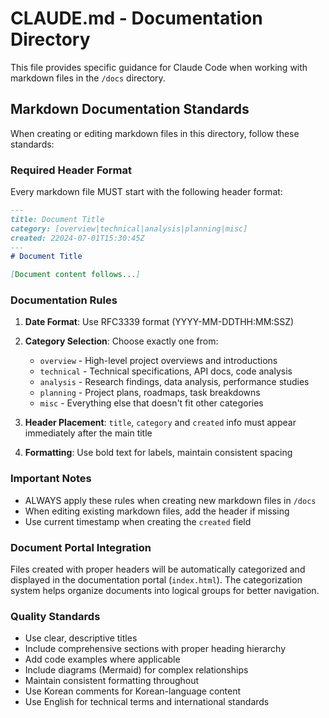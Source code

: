 # CLAUDE.md - Documentation Directory

This file provides specific guidance for Claude Code when working with markdown files in the `/docs` directory.

## Markdown Documentation Standards

When creating or editing markdown files in this directory, follow these standards:

### Required Header Format

Every markdown file MUST start with the following header format:

```markdown
---
title: Document Title
category: [overview|technical|analysis|planning|misc]
created: 22024-07-01T15:30:45Z
---
# Document Title

[Document content follows...]
```

### Documentation Rules

1. **Date Format**: Use RFC3339 format (YYYY-MM-DDTHH:MM:SSZ)
2. **Category Selection**: Choose exactly one from:
   - `overview` - High-level project overviews and introductions
   - `technical` - Technical specifications, API docs, code analysis
   - `analysis` - Research findings, data analysis, performance studies
   - `planning` - Project plans, roadmaps, task breakdowns
   - `misc` - Everything else that doesn't fit other categories

3. **Header Placement**: `title`, `category` and `created` info must appear immediately after the main title
4. **Formatting**: Use bold text for labels, maintain consistent spacing

### Important Notes
- ALWAYS apply these rules when creating new markdown files in `/docs`
- When editing existing markdown files, add the header if missing
- Use current timestamp when creating the `created` field

### Document Portal Integration

Files created with proper headers will be automatically categorized and displayed in the documentation portal (`index.html`). The categorization system helps organize documents into logical groups for better navigation.

### Quality Standards

- Use clear, descriptive titles
- Include comprehensive sections with proper heading hierarchy
- Add code examples where applicable
- Include diagrams (Mermaid) for complex relationships
- Maintain consistent formatting throughout
- Use Korean comments for Korean-language content
- Use English for technical terms and international standards